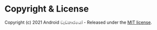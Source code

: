# Copyright & License

Copyright (c) 2021 Android වැඩකාරයෝ - Released under the [MIT license](LICENSE).
